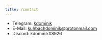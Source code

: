 ```yaml
---
title: /contact
---
```


- Telegram: [kdominik](https://t.me/kdominik)
- E-Mail: [kuhbachdominik@protonmail.com](mailto:kuhbachdominik@outlook.com)
- Discord: kdominik#8926
